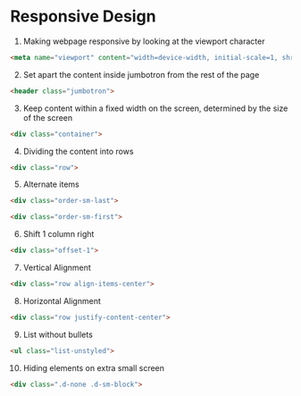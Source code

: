 # Responsive Design

1. Making webpage responsive by looking at the viewport character
```html
<meta name="viewport" content="width=device-width, initial-scale=1, shrink-to-fit=no">
```

2. Set apart the content inside jumbotron from the rest of the page
```html
<header class="jumbotron">
```

3. Keep content within a fixed width on the screen, determined by the size of the screen
```html
<div class="container">
```
4. Dividing the content into rows
```html
<div class="row">
```
5. Alternate items
```html
<div class="order-sm-last">
```
```html
<div class="order-sm-first">
```
6. Shift 1 column right
```html
<div class="offset-1">
```
7. Vertical Alignment
```html
<div class="row align-items-center">
```
8. Horizontal Alignment
```html
<div class="row justify-content-center">    
```
9. List without bullets
```html
<ul class="list-unstyled">
```
10. Hiding elements on extra small screen
```html
<div class=".d-none .d-sm-block">
```
